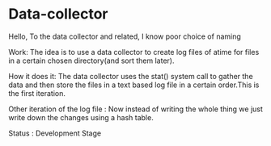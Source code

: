# Data-collector
Hello, To the data collector and related, I know poor choice of naming

Work:
The idea is to use a data collector to create log files of atime for files in a certain chosen directory(and sort them later).

How it does it:
The data collector uses the stat() system call to gather the data and then store the files in a text based log file in a certain order.This is the first iteration.

Other iteration of the log file : 
Now instead of writing the whole thing we just write down the changes using a hash table.

Status : Development Stage
